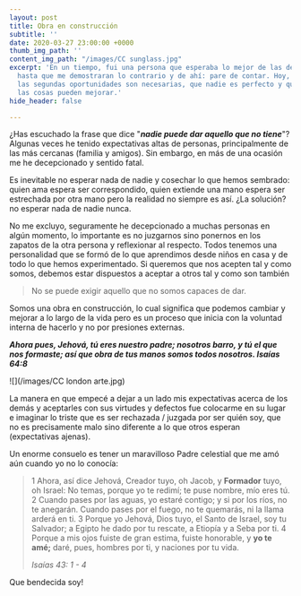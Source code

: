 ```yaml
---
layout: post
title: Obra en construcción
subtitle: ''
date: 2020-03-27 23:00:00 +0000
thumb_img_path: ''
content_img_path: "/images/CC sunglass.jpg"
excerpt: 'En un tiempo, fui una persona que esperaba lo mejor de las demás personas
  hasta que me demostraran lo contrario y de ahí: pare de contar. Hoy, reconozco que
  las segundas oportunidades son necesarias, que nadie es perfecto y que si nos esforzamos,
  las cosas pueden mejorar.'
hide_header: false

---
```

¿Has escuchado la frase que dice "**_nadie puede dar aquello que no tiene_**"? Algunas veces he tenido expectativas altas de personas, principalmente de las más cercanas (familia y amigos). Sin embargo, en más de una ocasión me he decepcionado y sentido fatal.

Es inevitable no esperar nada de nadie y cosechar lo que hemos sembrado: quien ama espera ser correspondido, quien extiende una mano espera ser estrechada por otra mano pero la realidad no siempre es así. ¿La solución? no esperar nada de nadie nunca.

No me excluyo, seguramente he decepcionado a muchas personas en algún momento, lo importante es no juzgarnos sino ponernos en los zapatos de la otra persona y reflexionar al respecto. Todos tenemos una personalidad que se formó de lo que aprendimos desde niños en casa y de todo lo que hemos experimentado. Si queremos que nos acepten tal y como somos, debemos estar dispuestos a aceptar a otros tal y como son también

> No se puede exigir aquello que no somos capaces de dar.

Somos una obra en construcción, lo cual significa que podemos cambiar y mejorar a lo largo de la vida pero es un proceso que inicia con la voluntad interna de hacerlo y no por presiones externas.

**_Ahora pues, Jehová, tú eres nuestro padre; nosotros barro, y tú el que nos formaste; así que obra de tus manos somos todos nosotros. Isaías 64:8_**

![](/images/CC london arte.jpg)

La manera en que empecé a dejar a un lado mis expectativas acerca de los demás y aceptarles con sus virtudes y defectos fue colocarme en su lugar e imaginar lo triste que es ser rechazada / juzgada por ser quién soy, que no es precisamente malo sino diferente a lo que otros esperan (expectativas ajenas).

Un enorme consuelo es tener un maravilloso Padre celestial que me amó aún cuando yo no lo conocía:

> 1 Ahora, así dice Jehová, Creador tuyo, oh Jacob, y **Formador** tuyo, oh Israel: No temas, porque yo te redimí; te puse nombre, mío eres tú. 2 Cuando pases por las aguas, yo estaré contigo; y si por los ríos, no te anegarán. Cuando pases por el fuego, no te quemarás, ni la llama arderá en ti. 3 Porque yo Jehová, Dios tuyo, el Santo de Israel, soy tu Salvador; a Egipto he dado por tu rescate, a Etiopía y a Seba por ti. 4 Porque a mis ojos fuiste de gran estima, fuiste honorable, y **yo te amé;** daré, pues, hombres por ti, y naciones por tu vida.
>
> _Isaías 43: 1 - 4_

Que bendecida soy!